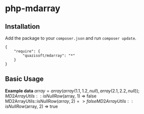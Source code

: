 php-mdarray
===========

Installation
------------

Add the package to your `composer.json` and run `composer update`.

    {
        "require": {
            "quazisoft/mdarray": "*"
        }
    }
    
    

## Basic Usage

**Example data**
$array = array(array(1.1,1.2,null), array(2.1,2.2,null));
MD2ArrayUtils::isNullRow($array, 1) => false
MD2ArrayUtils::isNullRow($array, 2) => false
MD2ArrayUtils::isNullRow($array, 2) => true
